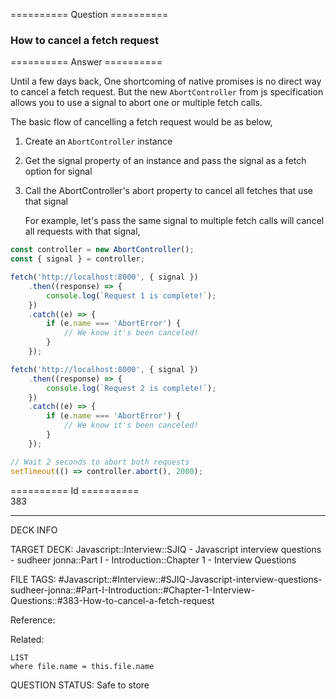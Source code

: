 ========== Question ==========  

### How to cancel a fetch request  

========== Answer ==========  

Until a few days back, One shortcoming of native promises is no direct way to cancel a fetch request. But the new `AbortController` from js specification allows you to use a signal to abort one or multiple fetch calls.

The basic flow of cancelling a fetch request would be as below,

1. Create an `AbortController` instance

2. Get the signal property of an instance and pass the signal as a fetch option for signal

3. Call the AbortController's abort property to cancel all fetches that use that signal

    For example, let's pass the same signal to multiple fetch calls will cancel all requests with that signal,

```javascript
const controller = new AbortController();
const { signal } = controller;

fetch('http://localhost:8000', { signal })
    .then((response) => {
        console.log(`Request 1 is complete!`);
    })
    .catch((e) => {
        if (e.name === 'AbortError') {
            // We know it's been canceled!
        }
    });

fetch('http://localhost:8000', { signal })
    .then((response) => {
        console.log(`Request 2 is complete!`);
    })
    .catch((e) => {
        if (e.name === 'AbortError') {
            // We know it's been canceled!
        }
    });

// Wait 2 seconds to abort both requests
setTimeout(() => controller.abort(), 2000);
```

========== Id ==========  
383

---

DECK INFO

TARGET DECK: Javascript::Interview::SJIQ - Javascript interview questions - sudheer jonna::Part I - Introduction::Chapter 1 - Interview Questions

FILE TAGS: #Javascript::#Interview::#SJIQ-Javascript-interview-questions-sudheer-jonna::#Part-I-Introduction::#Chapter-1-Interview-Questions::#383-How-to-cancel-a-fetch-request

Reference:

Related:

```dataview
LIST
where file.name = this.file.name
```

QUESTION STATUS: Safe to store
